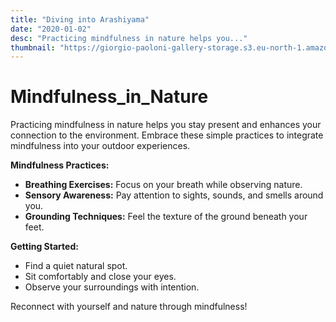 ```yaml
---
title: "Diving into Arashiyama"
date: "2020-01-02"
desc: "Practicing mindfulness in nature helps you..."
thumbnail: "https://giorgio-paoloni-gallery-storage.s3.eu-north-1.amazonaws.com/Hero_picture_mobile.jpg"
---
```


# Mindfulness_in_Nature

Practicing mindfulness in nature helps you stay present and enhances your connection to the environment. Embrace these simple practices to integrate mindfulness into your outdoor experiences.

**Mindfulness Practices:**

- **Breathing Exercises:** Focus on your breath while observing nature.
- **Sensory Awareness:** Pay attention to sights, sounds, and smells around you.
- **Grounding Techniques:** Feel the texture of the ground beneath your feet.

**Getting Started:**

- Find a quiet natural spot.
- Sit comfortably and close your eyes.
- Observe your surroundings with intention.

Reconnect with yourself and nature through mindfulness!

